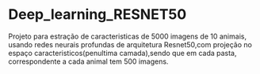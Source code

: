 # Deep_learning_RESNET50 
Projeto para estração de caracteristicas de 5000 imagens de 10 animais, usando redes neurais profundas de arquitetura Resnet50,com projeção no espaço caracteristicos(penultima camada),sendo que em cada pasta, correspondente a 
cada animal tem 500 imagens.
